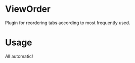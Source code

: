 ViewOrder
=========

Plugin for reordering tabs according to most frequently used.

Usage
=====

All automatic!